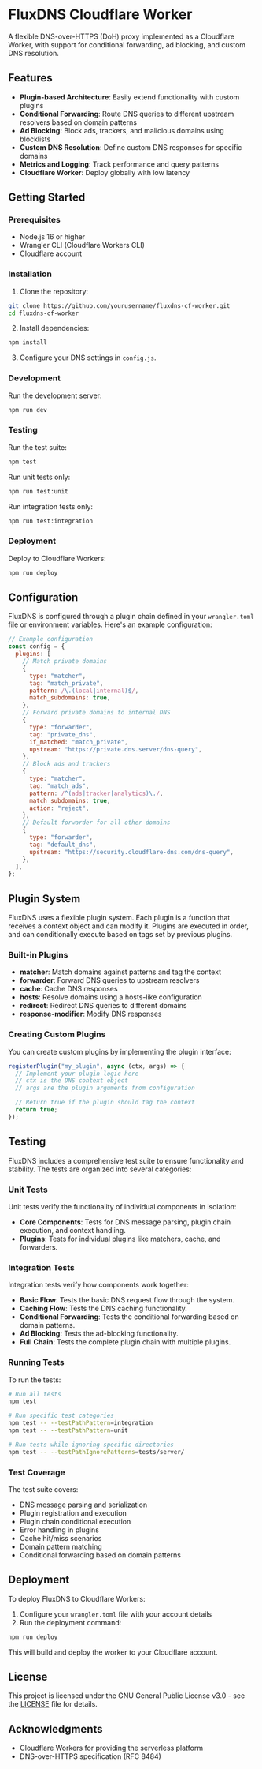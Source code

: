 # FluxDNS Cloudflare Worker

A flexible DNS-over-HTTPS (DoH) proxy implemented as a Cloudflare Worker, with support for conditional forwarding, ad blocking, and custom DNS resolution.

## Features

- **Plugin-based Architecture**: Easily extend functionality with custom plugins
- **Conditional Forwarding**: Route DNS queries to different upstream resolvers based on domain patterns
- **Ad Blocking**: Block ads, trackers, and malicious domains using blocklists
- **Custom DNS Resolution**: Define custom DNS responses for specific domains
- **Metrics and Logging**: Track performance and query patterns
- **Cloudflare Worker**: Deploy globally with low latency

## Getting Started

### Prerequisites

- Node.js 16 or higher
- Wrangler CLI (Cloudflare Workers CLI)
- Cloudflare account

### Installation

1. Clone the repository:

```bash
git clone https://github.com/yourusername/fluxdns-cf-worker.git
cd fluxdns-cf-worker
```

2. Install dependencies:

```bash
npm install
```

3. Configure your DNS settings in `config.js`.

### Development

Run the development server:

```bash
npm run dev
```

### Testing

Run the test suite:

```bash
npm test
```

Run unit tests only:

```bash
npm run test:unit
```

Run integration tests only:

```bash
npm run test:integration
```

### Deployment

Deploy to Cloudflare Workers:

```bash
npm run deploy
```

## Configuration

FluxDNS is configured through a plugin chain defined in your `wrangler.toml` file or environment variables. Here's an example configuration:

```js
// Example configuration
const config = {
  plugins: [
    // Match private domains
    {
      type: "matcher",
      tag: "match_private",
      pattern: /\.(local|internal)$/,
      match_subdomains: true,
    },
    // Forward private domains to internal DNS
    {
      type: "forwarder",
      tag: "private_dns",
      if_matched: "match_private",
      upstream: "https://private.dns.server/dns-query",
    },
    // Block ads and trackers
    {
      type: "matcher",
      tag: "match_ads",
      pattern: /^(ads|tracker|analytics)\./,
      match_subdomains: true,
      action: "reject",
    },
    // Default forwarder for all other domains
    {
      type: "forwarder",
      tag: "default_dns",
      upstream: "https://security.cloudflare-dns.com/dns-query",
    },
  ],
};
```

## Plugin System

FluxDNS uses a flexible plugin system. Each plugin is a function that receives a context object and can modify it. Plugins are executed in order, and can conditionally execute based on tags set by previous plugins.

### Built-in Plugins

- **matcher**: Match domains against patterns and tag the context
- **forwarder**: Forward DNS queries to upstream resolvers
- **cache**: Cache DNS responses
- **hosts**: Resolve domains using a hosts-like configuration
- **redirect**: Redirect DNS queries to different domains
- **response-modifier**: Modify DNS responses

### Creating Custom Plugins

You can create custom plugins by implementing the plugin interface:

```js
registerPlugin("my_plugin", async (ctx, args) => {
  // Implement your plugin logic here
  // ctx is the DNS context object
  // args are the plugin arguments from configuration

  // Return true if the plugin should tag the context
  return true;
});
```

## Testing

FluxDNS includes a comprehensive test suite to ensure functionality and stability. The tests are organized into several categories:

### Unit Tests

Unit tests verify the functionality of individual components in isolation:

- **Core Components**: Tests for DNS message parsing, plugin chain execution, and context handling.
- **Plugins**: Tests for individual plugins like matchers, cache, and forwarders.

### Integration Tests

Integration tests verify how components work together:

- **Basic Flow**: Tests the basic DNS request flow through the system.
- **Caching Flow**: Tests the DNS caching functionality.
- **Conditional Forwarding**: Tests the conditional forwarding based on domain patterns.
- **Ad Blocking**: Tests the ad-blocking functionality.
- **Full Chain**: Tests the complete plugin chain with multiple plugins.

### Running Tests

To run the tests:

```bash
# Run all tests
npm test

# Run specific test categories
npm test -- --testPathPattern=integration
npm test -- --testPathPattern=unit

# Run tests while ignoring specific directories
npm test -- --testPathIgnorePatterns=tests/server/
```

### Test Coverage

The test suite covers:

- DNS message parsing and serialization
- Plugin registration and execution
- Plugin chain conditional execution
- Error handling in plugins
- Cache hit/miss scenarios
- Domain pattern matching
- Conditional forwarding based on domain patterns

## Deployment

To deploy FluxDNS to Cloudflare Workers:

1. Configure your `wrangler.toml` file with your account details
2. Run the deployment command:

```bash
npm run deploy
```

This will build and deploy the worker to your Cloudflare account.

## License

This project is licensed under the GNU General Public License v3.0 - see the [LICENSE](LICENSE) file for details.

## Acknowledgments

- Cloudflare Workers for providing the serverless platform
- DNS-over-HTTPS specification (RFC 8484)

